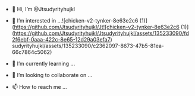 - 👋 Hi, I’m @Jtsudyrityhujkl
- 👀 I’m interested in ...![chicken-v2-tynker-8e63e2c6 (1)](https://github.com/Jtsudyrityhujkl/Jt![chicken-v2-tynker-8e63e2c6 (1)](https://github.com/Jtsudyrityhujkl/Jtsudyrityhujkl/assets/135233090/fd2f6ebf-0aaa-422c-8e65-12d29a03efa7)
sudyrityhujkl/assets/135233090/c2362097-8673-47b5-81ea-66c7864c5062)

- 🌱 I’m currently learning ...
- 💞️ I’m looking to collaborate on ...
- 📫 How to reach me ...

<!---
Jtsudyrityhujkl/Jtsudyrityhujkl is a ✨ special ✨ repository because its `README.md` (this file) appears on your GitHub profile.
You can click the Preview link to take a look at your changes.
--->
